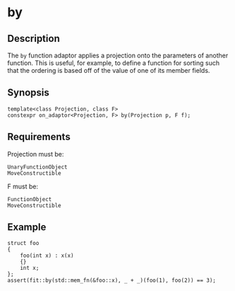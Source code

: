 by
==

Description
-----------

The `by` function adaptor applies a projection onto the parameters of
another function. This is useful, for example, to define a function for
sorting such that the ordering is based off of the value of one of its
member fields.

Synopsis
--------

    template<class Projection, class F>
    constexpr on_adaptor<Projection, F> by(Projection p, F f);

Requirements
------------

Projection must be:

    UnaryFunctionObject
    MoveConstructible

F must be:

    FunctionObject
    MoveConstructible

Example
-------

    struct foo
    {
        foo(int x) : x(x)
        {}
        int x;
    };
    assert(fit::by(std::mem_fn(&foo::x), _ + _)(foo(1), foo(2)) == 3);

